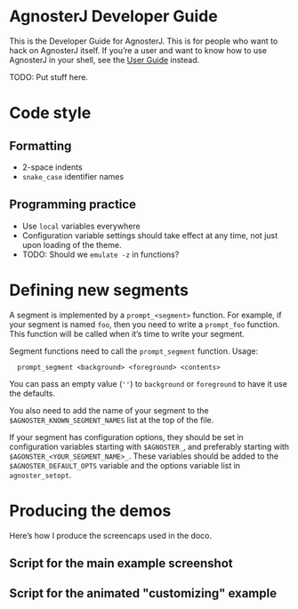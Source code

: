 AgnosterJ Developer Guide
=========================

This is the Developer Guide for AgnosterJ. This is for people who want to hack on AgnosterJ itself. If you’re a user and want to know how to use AgnosterJ in your shell, see the [User Guide](https://github.com/apjanke/agnosterj-zsh-theme/doc/UserGuide.md) instead.


TODO: Put stuff here.

# Code style

## Formatting

* 2-space indents
* `snake_case` identifier names

## Programming practice

* Use `local` variables everywhere
* Configuration variable settings should take effect at any time, not just upon loading of the theme.
* TODO: Should we `emulate -z` in functions?

# Defining new segments

A segment is implemented by a `prompt_<segment>` function. For example, if your segment is named `foo`, then you need to write a `prompt_foo` function. This function will be called when it’s time to write your segment.

Segment functions need to call the `prompt_segment` function. Usage:

```
  prompt_segment <background> <foreground> <contents>
```

You can pass an empty value (`''`) to `background` or `foreground` to have it use the defaults.

You also need to add the name of your segment to the `$AGNOSTER_KNOWN_SEGMENT_NAMES` list at the top of the file.

If your segment has configuration options, they should be set in configuration variables starting with `$AGNOSTER_`, and preferably starting with `$AGONSTER_<YOUR_SEGMENT_NAME>_`. These variables should be added to the `$AGNOSTER_DEFAULT_OPTS` variable and the options variable list in `agnoster_setopt`.

# Producing the demos

Here’s how I produce the screencaps used in the doco.

## Script for the main example screenshot

## Script for the animated "customizing" example
